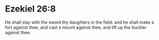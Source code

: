 # Ezekiel 26:8

He shall slay with the sword thy daughters in the field: and he shall make a fort against thee, and cast a mount against thee, and lift up the buckler against thee.